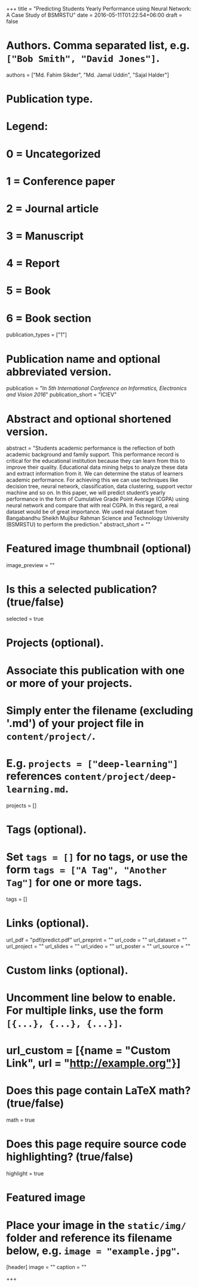 +++
title = "Predicting Students Yearly Performance using Neural Network: A Case Study of BSMRSTU"
date = 2016-05-11T01:22:54+06:00
draft = false

# Authors. Comma separated list, e.g. `["Bob Smith", "David Jones"]`.
authors = ["Md. Fahim Sikder", "Md. Jamal Uddin", "Sajal Halder"]

# Publication type.
# Legend:
# 0 = Uncategorized
# 1 = Conference paper
# 2 = Journal article
# 3 = Manuscript
# 4 = Report
# 5 = Book
# 6 = Book section
publication_types = ["1"]

# Publication name and optional abbreviated version.
publication = "In *5th International Conference on Informatics, Electronics and Vision 2016*"
publication_short = "ICIEV"

# Abstract and optional shortened version.
abstract = "Students academic performance is the reflection of both academic background and family support. This performance record is critical for the educational institution because they can learn from this to improve their quality. Educational data mining helps to analyze these data and extract information from it. We can determine the status of learners academic performance. For achieving this we can use techniques like decision tree, neural network, classification, data clustering, support vector machine and so on. In this paper, we will predict student’s yearly performance in the form of Cumulative Grade Point Average (CGPA) using neural network and compare that with real CGPA. In this regard, a real dataset would be of great importance. We used real dataset from Bangabandhu Sheikh Mujibur Rahman Science and Technology University (BSMRSTU) to perform the prediction."
abstract_short = ""

# Featured image thumbnail (optional)
image_preview = ""

# Is this a selected publication? (true/false)
selected = true

# Projects (optional).
#   Associate this publication with one or more of your projects.
#   Simply enter the filename (excluding '.md') of your project file in `content/project/`.
#   E.g. `projects = ["deep-learning"]` references `content/project/deep-learning.md`.
projects = []

# Tags (optional).
#   Set `tags = []` for no tags, or use the form `tags = ["A Tag", "Another Tag"]` for one or more tags.
tags = []

# Links (optional).
url_pdf = "pdf/predict.pdf"
url_preprint = ""
url_code = ""
url_dataset = ""
url_project = ""
url_slides = ""
url_video = ""
url_poster = ""
url_source = ""

# Custom links (optional).
#   Uncomment line below to enable. For multiple links, use the form `[{...}, {...}, {...}]`.
# url_custom = [{name = "Custom Link", url = "http://example.org"}]

# Does this page contain LaTeX math? (true/false)
math = true

# Does this page require source code highlighting? (true/false)
highlight = true

# Featured image
# Place your image in the `static/img/` folder and reference its filename below, e.g. `image = "example.jpg"`.
[header]
image = ""
caption = ""

+++
